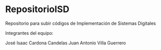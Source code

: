 # RepositorioISD
Repositorio para subir códigos de Implementación de Sistemas Digitales

Integrantes del equipo:

José Isaac Cardona Candelas
Juan Antonio Villa Guerrero
